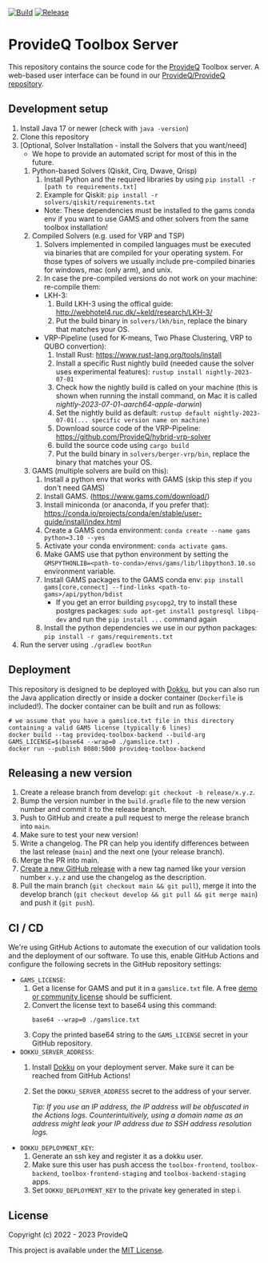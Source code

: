 [![Build](https://img.shields.io/github/actions/workflow/status/ProvideQ/toolbox-server/deploy-main.yml?style=for-the-badge)](https://github.com/ProvideQ/toolbox-server/actions/workflows/deploy-main.yml)
[![Release](https://img.shields.io/github/v/release/ProvideQ/toolbox-server?style=for-the-badge)](https://github.com/ProvideQ/toolbox-server/releases/)

# ProvideQ Toolbox Server
This repository contains the source code for the [ProvideQ](https://provideq.org) Toolbox server.
A web-based user interface can be found in our
[ProvideQ/ProvideQ repository](https://github.com/ProvideQ/ProvideQ).

## Development setup
1. Install Java 17 or newer (check with `java -version`)
2. Clone this repository
3. [Optional, Solver Installation - install the Solvers that you want/need]
    * We hope to provide an automated script for most of this in the future.  
   1. Python-based Solvers (Qiskit, Cirq, Dwave, Qrisp)
      1. Install Python and the required libraries by using `pip install -r [path to requirements.txt]`
      2. Example for Qiskit: `pip install -r solvers/qiskit/requirements.txt`
      * Note: These dependencies must be installed to the gams conda env if you want to use GAMS and other solvers from
        the same toolbox installation!
   2. Compiled Solvers (e.g. used for VRP and TSP)
      1. Solvers implemented in compiled languages must be executed via binaries that are compiled for your operating system. For those types of solvers we usually include pre-compiled binaries for windows, mac (only arm), and unix.
      2. In case the pre-compiled versions do not work on your machine: re-compile them:
      * LKH-3:
        1. Build LKH-3 using the offical guide: http://webhotel4.ruc.dk/~keld/research/LKH-3/
        2. Put the build binary in `solvers/lkh/bin`, replace the binary that matches your OS.
      * VRP-Pipeline (used for K-means, Two Phase Clustering, VRP to QUBO convertion):
        1. Install Rust: https://www.rust-lang.org/tools/install
        2. Install a specific Rust nightly build (needed cause the solver uses experimental features): `rustup install nightly-2023-07-01`
        3. Check how the nightly build is called on your machine (this is shown when running the install command, on Mac it is called *nightly-2023-07-01-aarch64-apple-darwin*)
        4. Set the nightly build as default: `rustup default nightly-2023-07-01(... specific version name on machine)`
        5. Download source code of the VRP-Pipeline: https://github.com/ProvideQ/hybrid-vrp-solver
        6. build the source code using `cargo build`
        7. Put the build binary in `solvers/berger-vrp/bin`, replace the binary that matches your OS.
   3. GAMS (multiple solvers are build on this):
      1. Install a python env that works with GAMS (skip this step if you don't need GAMS)
      2. Install GAMS. (https://www.gams.com/download/)
      3. Install miniconda (or anaconda, if you prefer that):
         https://conda.io/projects/conda/en/stable/user-guide/install/index.html
      4. Create a GAMS conda environment: `conda create --name gams python=3.10 --yes`
      5. Activate your conda environment: `conda activate gams`.
      6. Make GAMS use that python environment by setting the `GMSPYTHONLIB=<path-to-conda>/envs/gams/lib/libpython3.10.so`
            environment variable.
      7. Install GAMS packages to the GAMS conda env:
            `pip install gams[core,connect] --find-links <path-to-gams>/api/python/bdist`
            * If you get an error building `psycopg2`, try to install these postgres packages:
              `sudo apt-get install postgresql libpq-dev` and run the `pip install ...` command again
      8. Install the python dependencies we use in our python packages: `pip install -r gams/requirements.txt`
4. Run the server using `./gradlew bootRun`

## Deployment
This repository is designed to be deployed with [Dokku](https://dokku.com/), but you can also run 
the Java application directly or inside a docker container (`Dockerfile` is included!).
The docker container can be built and run as follows:
```shell
# we assume that you have a gamslice.txt file in this directory containing a valid GAMS license (typically 6 lines)
docker build --tag provideq-toolbox-backend --build-arg GAMS_LICENSE=$(base64 --wrap=0 ./gamslice.txt) .
docker run --publish 8080:5000 provideq-toolbox-backend
```

## Releasing a new version
1. Create a release branch from develop: `git checkout -b release/x.y.z`.
2. Bump the version number in the `build.gradle` file to the new version number and commit it to the release branch.
3. Push to GitHub and create a pull request to merge the release branch into `main`.
4. Make sure to test your new version!
5. Write a changelog.
   The PR can help you identify differences between the last release (`main`) and the next one (your release branch).
6. Merge the PR into main.
7. [Create a new GitHub release](https://github.com/ProvideQ/toolbox-server/releases/new) with a new tag named like your
   version number `x.y.z` and use the changelog as the description.
8. Pull the main branch (`git checkout main && git pull`),
   merge it into the develop branch (`git checkout develop && git pull && git merge main`)
   and push it (`git push`).

## CI / CD
We're using GitHub Actions to automate the execution of our validation tools and the deployment of our software.
To use this, enable GitHub Actions and configure the following secrets in the GitHub repository settings:

* `GAMS_LICENSE`:
  1. Get a license for GAMS and put it in a `gamslice.txt` file.
     A free [demo or community license](https://www.gams.com/try_gams/) should be sufficient.
  2. Convert the license text to base64 using this command:
     ```shell
     base64 --wrap=0 ./gamslice.txt
     ```
  3. Copy the printed base64 string to the `GAMS_LICENSE` secret in your GitHub repository.
* `DOKKU_SERVER_ADDRESS`:
  1. Install [Dokku](https://dokku.com/) on your deployment server.
     Make sure it can be reached from GitHub Actions!
  2. Set the `DOKKU_SERVER_ADDRESS` secret to the address of your server.
     
     *Tip: If you use an IP address, the IP address will be obfuscated in the Actions logs.
     Counterintuitively, using a domain name as an address might leak your IP address due to SSH address resolution
     logs.*
* `DOKKU_DEPLOYMENT_KEY`:
  1. Generate an ssh key and register it as a dokku user.
  2. Make sure this user has push access the `toolbox-frontend`, `toolbox-backend`, `toolbox-frontend-staging` and
     `toolbox-backend-staging` apps.
  3. Set `DOKKU_DEPLOYMENT_KEY` to the private key generated in step i.

## License
Copyright (c) 2022 - 2023 ProvideQ

This project is available under the [MIT License](./LICENSE).
